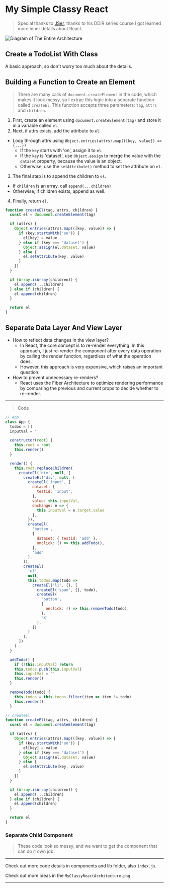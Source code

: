 # My Simple Classy React

> Special thanks to [JSer](https://jser.dev), thanks to his DDIR series course I got learned more inner details about React.

![Diagram of The Entire Architecture](./MyClassyReactArchitecture.png)

## Create a TodoList With Class

A basic approach, so don't worry too much about the details.

## Building a Function to Create an Element

> There are many calls of `document.createElement` in the code, which makes it look messy, so I extrac this logic into a separate function called `createEl`.
> This function accepts three parameters: `tag`, `attrs` and `children`.

1. First, create an element using `document.createElement(tag)` and store it in a variable called `el`.
2. Next, if attrs exists, add the attribute to `el`.

- Loop through attrs using `Object.entries(attrs).map(([key, value]) => {...})`
  - If the `key` starts with 'on', assign it to `el`.
  - If the `key` is 'dataset', use `Object.assign` to merge the value with the `dataset` property, because the value is an object.
  - Otherwise, use the `setAttribute()` method to set the attribute on `el`.

3. The final step is to append the children to `el`.

- If `children` is an array, call `append(...children)`
- Otherwise, if children exists, append as well.

4. Finally, return `el`.

```js
function createEl(tag, attrs, children) {
  const el = document.createElement(tag)

  if (attrs) {
    Object.entries(attrs).map(([key, value]) => {
      if (key.startsWith('on')) {
        el[key] = value
      } else if (key === 'dataset') {
        Object.assign(el.dataset, value)
      } else {
        el.setAttribute(key, value)
      }
    })
  }

  if (Array.isArray(children)) {
    el.append(...children)
  } else if (children) {
    el.append(children)
  }

  return el
}
```

## Separate Data Layer And View Layer

- How to reflect data changes in the view layer?
  - In React, the core concept is to re-render everything. In this approach, I just re-render the component after every data operation by calling the render function, regardless of what the operation does.
  - However, this approach is very expensive, which raises an important question:
- How to prevent unnecessary re-renders?
  - React uses the Fiber Architecture to optimize rendering performance by comparing the previous and current props to decide whether to re-render.

---

> Code

```js
// App
class App {
  todos = []
  inputVal = ''

  constructor(root) {
    this.root = root
    this.render()
  }

  render() {
    this.root.replaceChildren(
      createEl('div', null, [
        createEl('div', null, [
          createEl('input', {
            dataset: {
              testid: 'input',
            },
            value: this.inputVal,
            onchange: e => {
              this.inputVal = e.target.value
            },
          }),
          createEl(
            'button',
            {
              dataset: { testid: 'add' },
              onclick: () => this.addTodo(),
            },
            'add'
          ),
        ]),
        createEl(
          'ul',
          null,
          this.todos.map(todo =>
            createEl('li', {}, [
              createEl('span', {}, todo),
              createEl(
                'button',
                {
                  onclick: () => this.removeTodo(todo),
                },
                'X'
              ),
            ])
          )
        ),
      ])
    )
  }

  addTodo() {
    if (!this.inputVal) return
    this.todos.push(this.inputVal)
    this.inputVal = ''
    this.render()
  }

  removeTodo(todo) {
    this.todos = this.todos.filter(item => item != todo)
    this.render()
  }
```

```js
// createEl
function createEl(tag, attrs, children) {
  const el = document.createElement(tag)

  if (attrs) {
    Object.entries(attrs).map(([key, value]) => {
      if (key.startsWith('on')) {
        el[key] = value
      } else if (key === 'dataset') {
        Object.assign(el.dataset, value)
      } else {
        el.setAttribute(key, value)
      }
    })
  }

  if (Array.isArray(children)) {
    el.append(...children)
  } else if (children) {
    el.append(children)
  }

  return el
}
```

### Separate Child Component

> These code look so messy, and we want to get the component that can do it own job.

---

Check out more code details in components and lib folder, also `index.js`.

Check out more ideas in the `MyClassyReactArchitecture.png`

---
